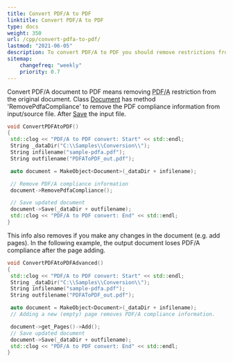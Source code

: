 ```yaml
---
title: Convert PDF/A to PDF 
linktitle: Convert PDF/A to PDF
type: docs
weight: 350
url: /cpp/convert-pdfa-to-pdf/
lastmod: "2021-06-05"
description: To convert PDF/A to PDF you should remove restrictions from the original document. Aspose.PDF for C++ allows you to solve this problem easly and simply.
sitemap:
    changefreq: "weekly"
    priority: 0.7
---
```


Convert PDF/A document to PDF means removing <abbr title="Portable Document Format Archive
">PDF/A</abbr> restriction from the original document. Class [Document](https://apireference.aspose.com/pdf/cpp/class/aspose.pdf.document) has method 'RemovePdfaCompliance' to remove the PDF compliance information from input/source file.
After [Save](https://apireference.aspose.com/pdf/cpp/class/aspose.pdf.document#ac082fe8e67b25685fc51d33e804269fa) the input file.

```cpp
void ConvertPDFAtoPDF()
{
 std::clog << "PDF/A to PDF convert: Start" << std::endl;
 String _dataDir("C:\\Samples\\Conversion\\");
 String infilename("sample-pdfa.pdf");
 String outfilename("PDFAToPDF_out.pdf");

 auto document = MakeObject<Document>(_dataDir + infilename);

 // Remove PDF/A compliance information
 document->RemovePdfaCompliance();

 // Save updated document
 document->Save(_dataDir + outfilename);
 std::clog << "PDF/A to PDF convert: End" << std::endl;
}
```

This info also removes if you make any changes in the document (e.g. add pages). In the following example, the output document loses PDF/A compliance after the page adding.

```cpp
void ConvertPDFAtoPDFAdvanced()
{
 std::clog << "PDF/A to PDF convert: Start" << std::endl;
 String _dataDir("C:\\Samples\\Conversion\\");
 String infilename("sample-pdfa.pdf");
 String outfilename("PDFAToPDF_out.pdf");

 auto document = MakeObject<Document>(_dataDir + infilename);
 // Adding a new (empty) page removes PDF/A compliance information.

 document->get_Pages()->Add();
 // Save updated document
 document->Save(_dataDir + outfilename);
 std::clog << "PDF/A to PDF convert: End" << std::endl;
}
```
